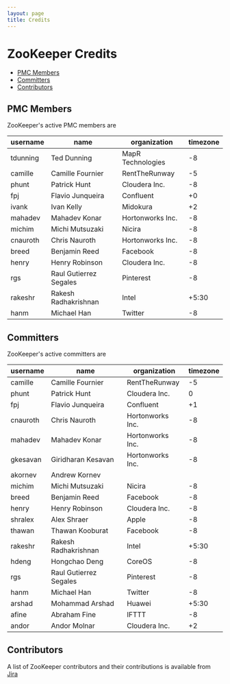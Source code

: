 ```yaml
---
layout: page
title: Credits
---
```

# ZooKeeper Credits

* [PMC Members](#pmc)
* [Committers](#committers)
* [Contributors](#contributors)

## PMC Members

ZooKeeper's active PMC members are

|username|name|organization|timezone|
|--------|----|------------|--------|
|tdunning|Ted Dunning|MapR Technologies|-8|
|camille|Camille Fournier|RentTheRunway|-5|
|phunt|Patrick Hunt|Cloudera Inc.|-8|
|fpj|Flavio Junqueira|Confluent|+0|
|ivank|Ivan Kelly|Midokura|+2|
|mahadev|Mahadev Konar|Hortonworks Inc.|-8|
|michim|Michi Mutsuzaki|Nicira|-8|
|cnauroth|Chris Nauroth|Hortonworks Inc.|-8| 
|breed|Benjamin Reed|Facebook|-8|
|henry|Henry Robinson|Cloudera Inc.|-8|
|rgs|Raul Gutierrez Segales|Pinterest|-8|
|rakeshr|Rakesh Radhakrishnan|Intel|+5:30|
|hanm|Michael Han|Twitter|-8|

## Committers

ZooKeeper's active committers are

|username|name|organization|timezone|
|--------|----|------------|--------|
|camille|Camille Fournier|RentTheRunway|-5|
|phunt|Patrick Hunt|Cloudera Inc.|0|
|fpj|Flavio Junqueira|Confluent|+1|
|cnauroth|Chris Nauroth|Hortonworks Inc.|-8|
|mahadev|Mahadev Konar|Hortonworks Inc.|-8|
|gkesavan|Giridharan Kesavan|Hortonworks Inc.|-8|
|akornev|Andrew Kornev|||
|michim|Michi Mutsuzaki|Nicira|-8|
|breed|Benjamin Reed|Facebook|-8|
|henry|Henry Robinson|Cloudera Inc.|-8|
|shralex|Alex Shraer|Apple|-8|
|thawan|Thawan Kooburat|Facebook|-8|
|rakeshr|Rakesh Radhakrishnan|Intel|+5:30|
|hdeng|Hongchao Deng|CoreOS|-8|
|rgs|Raul Gutierrez Segales|Pinterest|-8|
|hanm|Michael Han|Twitter|-8|
|arshad|Mohammad Arshad|Huawei|+5:30|
|afine|Abraham Fine|IFTTT|-8|
|andor|Andor Molnar|Cloudera Inc.|+2|

## Contributors

A list of ZooKeeper contributors and their contributions is available from [Jira](https://issues.apache.org/jira/browse/ZooKeeper)
